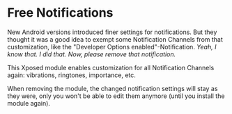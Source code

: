 # Free Notifications

New Android versions introduced finer settings for notifications.
But they thought it was a good idea to exempt some Notification Channels from that customization, like the "Developer Options enabled"-Notification.
_Yeah, I know that. I did that. Now, please remove that notification._

This Xposed module enables customization for all Notification Channels again: vibrations, ringtones, importance, etc.

When removing the module, the changed notification settings will stay as they were, only you won't be able to edit them anymore
(until you install the module again).
